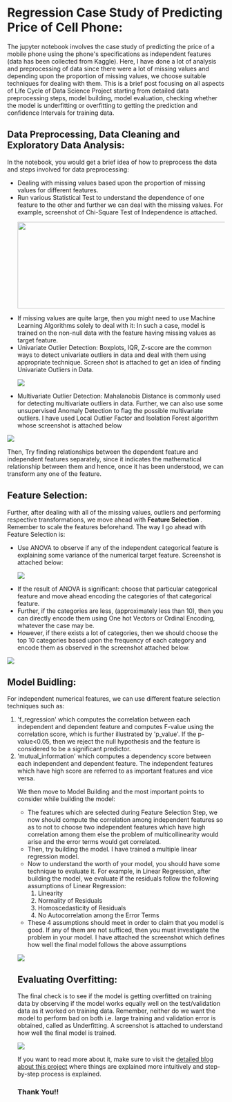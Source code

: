 <h1>Regression Case Study of Predicting Price of Cell Phone:</h1>

<p>The jupyter notebook involves the case study of predicting the price of a mobile phone using the phone's specifications as independent features (data has been collected from Kaggle). Here, I have done a lot of analysis and preprocessing of data since there were a lot of missing values and depending upon the proportion of missing values, we choose suitable techniques for dealing with them. This is a brief post focusing on all aspects of Life Cycle of Data Science Project starting from detailed data preprocessing steps, model building, model evaluation, checking whether the model is underfitting or overfitting to getting the prediction and confidence Intervals for training data.</p>

<h2>Data Preprocessing, Data Cleaning and Exploratory Data Analysis:</h2>
<p>In the notebook, you would get a brief idea of how to preprocess the data and steps involved for data preprocessing:
<ul><li>Dealing with missing values based upon the proportion of missing values for different features.</li>
<li> Run various Statistical Test to understand the dependence of one feature to the other and further we can deal with the missing values. For example, screenshot of Chi-Square Test of Independence is attached.</li>
<p><img src=https://user-images.githubusercontent.com/64635584/119385578-ede8ff00-bce3-11eb-8a4f-c7cbf7e1fa94.png, width='500', height='200'></p>
<li>If missing values are quite large, then you might need to use Machine Learning Algorithms solely to deal with it: In such a case, model is trained on the non-null data with the feature having missing values as target feature.</li>
<li>Univariate Outlier Detection: Boxplots, IQR, Z-score are the common ways to detect univariate outliers in data and deal with them using appropriate technique. Screen shot is attached to get an idea of finding Univariate Outliers in Data.</li>
 <p><img src=https://user-images.githubusercontent.com/64635584/119386180-cba3b100-bce4-11eb-8d36-abaddb2fbaf5.png></p>
<li>Multivariate Outlier Detection: Mahalanobis Distance is commonly used for detecting multivariate outliers in data. Further, we can also use some unsupervised Anomaly Detection to flag the possible multivariate outliers. I have used Local Outlier Factor and Isolation Forest algorithm whose screenshot is attached below</li></ul></p>
<p><img src=https://user-images.githubusercontent.com/64635584/119386315-faba2280-bce4-11eb-9ee4-f40043c289d9.png></p>
    
<p>Then, Try finding relationships between the dependent feature and independent features separately, since it indicates the mathematical relationship between them and hence, once it has been understood, we can transform any one of the feature.</p>
    
<h2>Feature Selection:</h2>
<p>Further, after dealing with all of the missing values, outliers and performing respective transformations, we move ahead with <strong>Feature Selection </strong>. Remember to scale the features beforehand. The way I go ahead with Feature Selection is:
<ul><li>Use ANOVA to observe if any of the independent categorical feature is explaining some variance of the numerical target feature. Screenshot is attached below:</li>
 <p><img src=!https://user-images.githubusercontent.com/64635584/119386512-479df900-bce5-11eb-897b-41eae91e3b07.png></p>
<li>If the result of ANOVA is significant: choose that particular categorical feature and move ahead encoding the categories of that categorical feature.</li>
<li>Further, if the categories are less, (approximately less than 10), then you can directly encode them using One hot Vectors or Ordinal Encoding, whatever the case may be.</li>
<li>However, if there exists a lot of categories, then we should choose the top 10 categories based upon the frequency of each category and encode them as observed in the screenshot attached below.</li></ul></p>
<p><img src=https://user-images.githubusercontent.com/64635584/119386608-68fee500-bce5-11eb-92c1-ff2202538ff6.png></p>

<h2>Model Buidling:</h2>
<p>For independent numerical features, we can use different feature selection techniques such as:
<ol><li>  'f_regression' which computes the correlation between each independent and dependent feature and computes F-value using the correlation score, which is further illustrated by 'p_value'. If the p-value<0.05, then we reject the null hypothesis and the feature is considered to be a significant predictor.</li>
<li> 'mutual_information' which computes a dependency score between each independent and dependent feature. The independent features which have high score are referred to as important features and vice versa.</li></p>


<p>We then move to Model Building and the most important points to consider while building the model:
<ul><li>The features which are selected during Feature Selection Step, we now should compute the correlation among independent features so as to not to choose two independent features which have high correlation among them else the problem of multicollinearity would arise and the error terms would get correlated.</li>
<li>Then, try building the model. I have trained a multiple linear regression model.</li>
<li>Now to understand the worth of your model, you should have some technique to evaluate it. For example, in Linear Regression, after building the model, we evaluate if the residuals follow the following assumptions of Linear Regression:
<ol><li>Linearity</li>
<li>Normality of Residuals</li>
<li>Homoscedasticity of Residuals</li>
<li>No Autocorrelation among the Error Terms</li></ol></li>
<li>These 4 assumptions should meet in order to claim that you model is good. If any of them are not sufficed, then you must investigate the problem in your model. I have attached the screenshot which defines how well the final model follows the above assumptions</li></ul></p>
<p><img src=https://user-images.githubusercontent.com/64635584/119386782-a3688200-bce5-11eb-9c98-49c381ca712c.png></p>

<h2>Evaluating Overfitting:</h2>
<p>The final check is to see if the model is getting overfitted on training data by observing if the model works equally well on the test/validation data as it worked on training data. Remember, neither do we want the model to perform bad on both i.e. large training and validation error is obtained, called as Underfitting. A screenshot is attached to understand how well the final model is trained.</p>
<p><img src=https://user-images.githubusercontent.com/64635584/119387596-c8a9c000-bce6-11eb-933c-985ab0cb4f3a.png></p>

If you want to read more about it, make sure to visit the [detailed blog about this project](https://animeshshukla06.medium.com/regression-case-study-of-predicting-the-price-of-cell-phone-using-its-specifications-brand-name-18b7e76fe99a) where things are explained more intuitively and step-by-step process is explained.

<h3>Thank You!!</h3>
